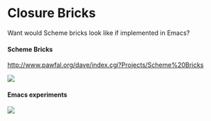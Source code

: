 # Closure Bricks

Want would Scheme bricks look like if implemented in Emacs?

#### Scheme Bricks 

http://www.pawfal.org/dave/index.cgi?Projects/Scheme%20Bricks

![](http://www.pawfal.org/dave/images/sbricks.jpg)

#### Emacs experiments

![](http://s16.postimg.org/ra925pn6d/bricks.png)
